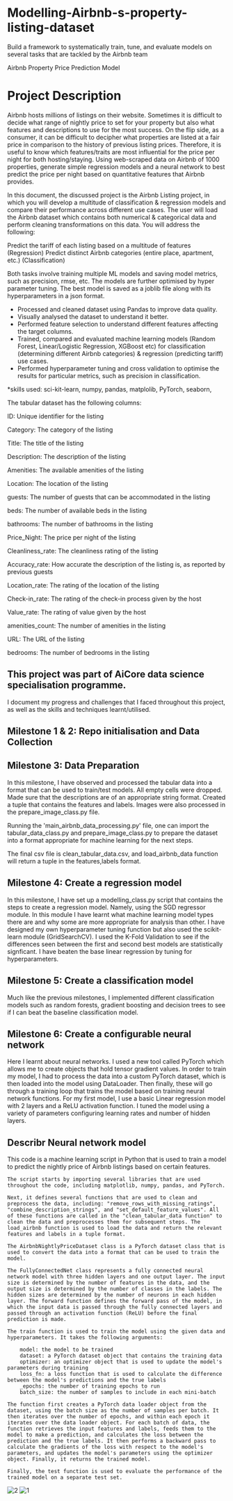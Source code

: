 # Modelling-Airbnb-s-property-listing-dataset
Build a framework to systematically train, tune, and evaluate models on several tasks that are tackled by the Airbnb team

Airbnb Property Price Prediction Model

# Project Description
Airbnb hosts millions of listings on their website. Sometimes it is difficult to decide what range of nightly price to set for your property but also what features and descriptions to use for the most success. On the flip side, as a consumer, it can be difficult to decipher what properties are listed at a fair price in comparison to the history of previous listing prices. Therefore, it is useful to know which features/traits are most influential for the price per night for both hosting/staying.
Using web-scraped data on Airbnb of 1000 properties, generate simple regression models and a neural network to best predict the price per night based on quantitative features that Airbnb provides. 

In this document, the discussed project is the Airbnb Listing project, in which you will develop a multitude of  classification & regression models and compare their performance across different use cases.  The user will load the Airbnb dataset which contains both numerical & categorical data and perform cleaning transformations on this data. You will address the following:

Predict the tariff of each listing based on a multitude of features (Regression) 
Predict distinct Airbnb categories (entire place, apartment, etc.) (Classification)
 
Both tasks involve training multiple ML models and saving model metrics, such as precision, rmse, etc. The models are further optimised by hyper parameter tuning. The best model is saved as a joblib file along with its hyperparameters in a json format. 

- Processed and cleaned dataset using Pandas to improve data quality.
- Visually analysed the dataset to understand it better.
- Performed feature selection to understand different features affecting the target columns.
- Trained, compared and evaluated machine learning models (Random Forest, Linear/Logistic Regression, XGBoost etc) for classification (determining different Airbnb categories) & regression (predicting tariff) use cases.
- Performed hyperparameter tuning and cross validation to optimise the results for particular metrics, such as precision in classification. 



*skills used: sci-kit-learn, numpy, pandas, matplolib, PyTorch, seaborn,

The tabular dataset has the following columns:

ID: Unique identifier for the listing

Category: The category of the listing

Title: The title of the listing

Description: The description of the listing

Amenities: The available amenities of the listing

Location: The location of the listing

guests: The number of guests that can be accommodated in the listing

beds: The number of available beds in the listing

bathrooms: The number of bathrooms in the listing

Price_Night: The price per night of the listing

Cleanliness_rate: The cleanliness rating of the listing

Accuracy_rate: How accurate the description of the listing is, as reported by previous guests

Location_rate: The rating of the location of the listing

Check-in_rate: The rating of the check-in process given by the host

Value_rate: The rating of value given by the host

amenities_count: The number of amenities in the listing

URL: The URL of the listing

bedrooms: The number of bedrooms in the listing

## This project was part of AiCore data science specialisation programme.
I document my progress and challenges that I faced throughout this project, as well as the skills and techniques learnt/utilised. 

## Milestone 1 & 2: Repo initialisation and Data Collection
## Milestone 3: Data Preparation

In this milestone, I have observed and processed the tabular data into a format that can be used to train/test models.
All empty cells were dropped. Made sure that the descriptions are of an appropriate string format. Created a tuple that contains the features and labels. Images were also processed in the prepare_image_class.py file.

Running the 'main_airbnb_data_processing.py' file, one can import the tabular_data_class.py and prepare_image_class.py to prepare the dataset into a format appropriate for machine learning for the next steps.

The final csv file is clean_tabular_data.csv,  and load_airbnb_data function will return a tuple in the features,labels format. 


## Milestone 4: Create a regression model

In this milestone, I have set up a modelling_class.py script that contains the steps to create a regression model. Namely, using the SGD regressor module. In this module I have learnt what machine learning model types there are and why some are more appropriate for analysis than other. 
I have designed my own hyperparameter tuning function but also used the scikit-learn module (GridSearchCV). I used the K-Fold Validation to see if the differences seen between the first and second best models are statistically signficant. I have beaten the base linear regression by tuning for hyperparameters.

## Milestone 5: Create a classification model

Much like the previous milestones, I implemented different classification models such as random forests, gradient boosting and decision trees to see if I can beat the baseline classification model. 

## Milestone 6: Create a configurable neural network

Here I learnt about neural networks. I used a new tool called PyTorch which allows me to create objects that hold tensor gradient values. In order to train my model, I had to process the data into a custom PyTorch dataset, which is then loaded into the model using DataLoader. Then finally, these will go through a training loop that trains the model based on training neural network functions. For my first model, I use a basic Linear regression model with 2 layers and a ReLU activation function. I tuned the model using a variety of parameters configuring learning rates and number of hidden layers.

## Describr Neural network model
This code is a machine learning script in Python that is used to train a model to predict the nightly price of Airbnb listings based on certain features. 

    The script starts by importing several libraries that are used throughout the code, including matplotlib, numpy, pandas, and PyTorch. 

    Next, it defines several functions that are used to clean and preprocess the data, including: "remove_rows_with_missing_ratings", "combine_description_strings", and "set_default_feature_values". All of these functions are called in the "clean_tabular_data function" to clean the data and preprocesses them for subsequent steps. The load_airbnb function is used to load the data and return the relevant features and labels in a tuple format. 

    The AirbnbNightlyPriceDataset class is a PyTorch dataset class that is used to convert the data into a format that can be used to train the model.

    The FullyConnectedNet class represents a fully connected neural network model with three hidden layers and one output layer. The input size is determined by the number of features in the data, and the output size is determined by the number of classes in the labels. The hidden sizes are determined by the number of neurons in each hidden layer. The forward function defines the forward pass of the model, in which the input data is passed through the fully connected layers and passed through an activation function (ReLU) before the final prediction is made.

    The train function is used to train the model using the given data and hyperparameters. It takes the following arguments:

        model: the model to be trained
        dataset: a PyTorch dataset object that contains the training data
        optimizer: an optimizer object that is used to update the model's parameters during training
        loss_fn: a loss function that is used to calculate the difference between the model's predictions and the true labels
        _epochs: the number of training epochs to run
        batch_size: the number of samples to include in each mini-batch

    The function first creates a PyTorch data loader object from the dataset, using the batch size as the number of samples per batch. It then iterates over the number of epochs, and within each epoch it iterates over the data loader object. For each batch of data, the function retrieves the input features and labels, feeds them to the model to make a prediction, and calculates the loss between the prediction and the true labels. It then performs a backward pass to calculate the gradients of the loss with respect to the model's parameters, and updates the model's parameters using the optimizer object. Finally, it returns the trained model.

    Finally, the test function is used to evaluate the performance of the trained model on a separate test set.

![2](https://github.com/Warayut-Muknumporn/Modelling-Airbnb-s-property-listing-dataset/assets/116235617/66bc9260-8717-433f-95a5-48a35827b404)
![1](https://github.com/Warayut-Muknumporn/Modelling-Airbnb-s-property-listing-dataset/assets/116235617/d87033a4-b21f-44ca-8999-bca4c80c16ca)
